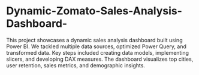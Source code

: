 # Dynamic-Zomato-Sales-Analysis-Dashboard-
This project showcases a dynamic sales analysis dashboard built using Power BI. We tackled multiple data sources, optimized Power Query, and transformed data. Key steps included creating data models, implementing slicers, and developing DAX measures. The dashboard visualizes top cities, user retention, sales metrics, and demographic insights. 
